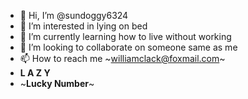 - 👋 Hi, I’m @sundoggy6324
- 👀 I’m interested in lying on bed
- 🌱 I’m currently learning how to live without working
- 💞️ I’m looking to collaborate on someone same as me
- 📫 How to reach me ~williamclack@foxmail.com~
- **L A Z Y**
- ~**Lucky Number**~
